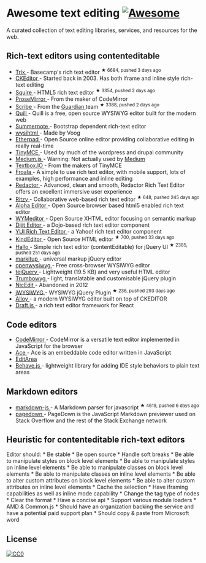 <h1>
 Awesome text editing
 <a href="https://github.com/sindresorhus/awesome">
  <img alt="Awesome" src="https://cdn.rawgit.com/sindresorhus/awesome/d7305f38d29fed78fa85652e3a63e154dd8e8829/media/badge.svg"/>
 </a>
</h1>
<p>
 A curated collection of text editing libraries, services, and resources for the web.
</p>
<h2>
 Rich-text editors using contenteditable
</h2>
<ul>
 <li>
  <a href="https://github.com/basecamp/trix">
   Trix
  </a>
  - Basecamp's rich text editor
  <sup>
   &#9733 6684, pushed 3 days ago
  </sup>
 </li>
 <li>
  <a href="http://ckeditor.com/">
   CKEditor
  </a>
  - Started back in 2003. Has both iframe and inline style rich-text editing
 </li>
 <li>
  <a href="https://github.com/neilj/Squire">
   Squire
  </a>
  - HTML5 rich text editor
  <sup>
   &#9733 3354, pushed 2 days ago
  </sup>
 </li>
 <li>
  <a href="http://prosemirror.net/">
   ProseMirror
  </a>
  - From the maker of CodeMirror
 </li>
 <li>
  <a href="https://github.com/guardian/scribe">
   Scribe
  </a>
  - From the
  <a href="http://www.theguardian.com/">
   Guardian
  </a>
  team
  <sup>
   &#9733 3388, pushed 2 days ago
  </sup>
 </li>
 <li>
  <a href="http://quilljs.com/">
   Quill
  </a>
  - Quill is a free, open source WYSIWYG editor built for the modern web
 </li>
 <li>
  <a href="http://summernote.org/">
   Summernote
  </a>
  - Bootstrap dependent rich-text editor
 </li>
 <li>
  <a href="http://wysihtml.com/">
   wysihtml
  </a>
  - Made by Voog
 </li>
 <li>
  <a href="http://etherpad.org/">
   Etherpad
  </a>
  - Open Source online editor providing collaborative editing in really real-time
 </li>
 <li>
  <a href="http://www.tinymce.com/">
   TinyMCE
  </a>
  - Used by much of the wordpress and drupal community
 </li>
 <li>
  <a href="http://jakiestfu.github.io/Medium.js/docs/">
   Medium.js
  </a>
  - Warning: Not actually used by
  <a href="https://medium.com/">
   Medium
  </a>
 </li>
 <li>
  <a href="https://textbox.io/">
   Textbox.IO
  </a>
  - From the makers of TinyMCE
 </li>
 <li>
  <a href="https://www.froala.com/wysiwyg-editor">
   Froala
  </a>
  - A simple to use rich text editor, with mobile support, lots of examples, high performance and inline editing
 </li>
 <li>
  <a href="http://imperavi.com/redactor/">
   Redactor
  </a>
  - Advanced, clean and smooth, Redactor Rich Text Editor offers an excellent immersive user experience
 </li>
 <li>
  <a href="https://github.com/ritzyed/ritzy">
   Ritzy
  </a>
  - Collaborative web-based rich text editor
  <sup>
   &#9733 648, pushed 245 days ago
  </sup>
 </li>
 <li>
  <a href="http://www.alohaeditor.org/Content.Node/index.html">
   Aloha Editor
  </a>
  - Open Source browser based html5 enabled rich text editor
 </li>
 <li>
  <a href="http://www.wymeditor.org/">
   WYMeditor
  </a>
  - Open Source XHTML editor focusing on semantic markup
 </li>
 <li>
  <a href="http://dojotoolkit.org/">
   Dijit Editor
  </a>
  - a Dojo-based rich text editor component
 </li>
 <li>
  <a href="http://yui.github.io/yui2/">
   YUI Rich Text Editor
  </a>
  - a Yahoo! rich text editor component
 </li>
 <li>
  <a href="https://github.com/kindsoft/kindeditor">
   KindEditor
  </a>
  - Open Source HTML editor
  <sup>
   &#9733 700, pushed 33 days ago
  </sup>
 </li>
 <li>
  <a href="https://github.com/bergie/hallo">
   Hallo
  </a>
  - Simple rich text editor (contentEditable) for jQuery UI
  <sup>
   &#9733 2385, pushed 251 days ago
  </sup>
 </li>
 <li>
  <a href="http://markitup.jaysalvat.com/home/">
   markitup
  </a>
  - universal markup jQuery editor
 </li>
 <li>
  <a href="http://www.openwebware.com/">
   openwysiwyg
  </a>
  - Free cross-browser WYSIWYG editor
 </li>
 <li>
  <a href="http://jqueryte.com/">
   tejQuery
  </a>
  - Lightweight (19.5 KB) and very useful HTML editor
 </li>
 <li>
  <a href="http://alex-d.github.io/Trumbowyg/">
   Trumbowyg
  </a>
  - light, translatable and customisable jQuery plugin
 </li>
 <li>
  <a href="http://nicedit.com/">
   NicEdit
  </a>
  - Abandoned in 2012
 </li>
 <li>
  <a href="https://github.com/akzhan/jwysiwyg">
   jWYSIWYG
  </a>
  - WYSIWYG jQuery Plugin
  <sup>
   &#9733 236, pushed 293 days ago
  </sup>
 </li>
 <li>
  <a href="http://alloyeditor.com/">
   Alloy
  </a>
  - a modern WYSIWYG editor built on top of CKEDITOR
 </li>
 <li>
  <a href="http://facebook.github.io/draft-js/">
   Draft.js
  </a>
  - a rich text editor framework for React
 </li>
</ul>
<h2>
 Code editors
</h2>
<ul>
 <li>
  <a href="https://codemirror.net/">
   CodeMirror
  </a>
  - CodeMirror is a versatile text editor implemented in JavaScript for the browser
 </li>
 <li>
  <a href="https://ace.c9.io/#nav=about">
   Ace
  </a>
  - Ace is an embeddable code editor written in JavaScript
 </li>
 <li>
  <a href="http://www.cdolivet.com/editarea/editarea/exemples/exemple_full.html">
   EditArea
  </a>
 </li>
 <li>
  <a href="http://jakiestfu.github.io/Behave.js/">
   Behave.js
  </a>
  - lightweight library for adding IDE style behaviors to plain text areas
 </li>
</ul>
<h2>
 Markdown editors
</h2>
<ul>
 <li>
  <a href="https://github.com/evilstreak/markdown-js">
   markdown-js
  </a>
  - A Markdown parser for javascript
  <sup>
   &#9733 4619, pushed 6 days ago
  </sup>
 </li>
 <li>
  <a href="https://code.google.com/p/pagedown/wiki/PageDown">
   pagedown
  </a>
  - PageDown is the JavaScript Markdown previewer used on Stack Overflow and the rest of the Stack Exchange network
 </li>
</ul>
<h2>
 Heuristic for contenteditable rich-text editors
</h2>
<p>
 Editor should:
* Be stable
* Be open source
* Handle soft breaks
* Be able to manipulate styles on block level elements
* Be able to manipulate styles on inline level elements
* Be able to manipulate classes on block level elements
* Be able to manipulate classes on inline level elements
* Be able to alter custom attributes on block level elements
* Be able to alter custom attributes on inline level elements
* Cache the selection
* Have iframing capabilities as well as inline mode capability
* Change the tag type of nodes
* Clear the format
* Have a concise api
* Support various module loaders
    * AMD & Common.js
* Should have an organization backing the service and have a potential paid support plan
* Should copy & paste from Microsoft word
</p>
<h2>
 License
</h2>
<p>
 <a href="http://creativecommons.org/publicdomain/zero/1.0/">
  <img alt="CC0" src="http://i.creativecommons.org/p/zero/1.0/88x31.png"/>
 </a>
</p>
